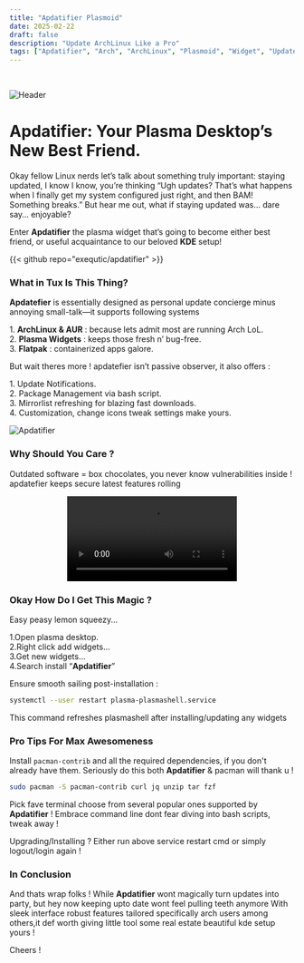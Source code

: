 ```yaml
---
title: "Apdatifier Plasmoid"
date: 2025-02-22
draft: false
description: "Update ArchLinux Like a Pro"
tags: ["Apdatifier", "Arch", "ArchLinux", "Plasmoid", "Widget", "Update", "Updates", "Linux"]
---
```

<br />

![Header](https://i.imgur.com/BFrI7wf.png)

# Apdatifier: Your Plasma Desktop’s New Best Friend.

Okay fellow Linux nerds let’s talk about something truly important: staying updated, I know I know, you’re thinking “Ugh updates? That’s what happens when I finally get my system configured just right, and then BAM! Something breaks.” But hear me out, what if staying updated was… dare say… enjoyable?

Enter **Apdatifier** the plasma widget that’s going to become either best friend, or useful acquaintance to our beloved **KDE** setup!

{{< github repo="exequtic/apdatifier" >}}

### What in Tux Is This Thing?

**Apdatefier** is essentially designed as personal update concierge minus annoying small-talk—it supports following systems

1\. **ArchLinux & AUR** : because lets admit most are running Arch LoL.<br>
2\. **Plasma Widgets** : keeps those fresh n’ bug-free.<br>
3\. **Flatpak** : containerized apps galore.

But wait theres more ! apdatefier isn’t passive observer, it also offers :

1\. Update Notifications.<br>
2\. Package Management via bash script.<br>
3\. Mirrorlist refreshing for blazing fast downloads.<br>
4\. Customization, change icons tweak settings make yours.

![Apdatifier](https://i.imgur.com/U3958eZ.png)

### Why Should You Care ?

Outdated software = box chocolates, you never know vulnerabilities inside ! apdatefier keeps secure latest features rolling 

<div align="center">
<video src="https://repos.xerolinux.xyz/files/Apdatifier.mp4" controls></video>
</div>

### Okay How Do I Get This Magic ?

Easy peasy lemon squeezy...

1.Open plasma desktop.<br>
2.Right click add widgets…<br>
3.Get new widgets…<br>
4.Search install “**Apdatifier**”

Ensure smooth sailing post-installation :

```Bash
systemctl --user restart plasma-plasmashell.service
```

This command refreshes plasmashell after installing/updating any widgets

### Pro Tips For Max Awesomeness 

Install `pacman-contrib` and all the required dependencies, if you don't already have them. Seriously do this both **Apdatifier** & pacman will thank u !

```Bash
sudo pacman -S pacman-contrib curl jq unzip tar fzf
```

Pick fave terminal choose from several popular ones supported by **Apdatifier** ! Embrace command line dont fear diving into bash scripts, tweak away !

Upgrading/Installing ? Either run above service restart cmd or simply logout/login again !

### In Conclusion

And thats wrap folks ! While **Apdatifier** wont magically turn updates into party, but hey now keeping upto date wont feel pulling teeth anymore With sleek interface robust features tailored specifically arch users among others,it def worth giving little tool some real estate beautiful kde setup yours !

Cheers !
